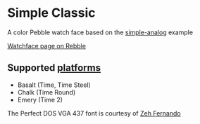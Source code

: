 # Simple Classic
A color Pebble watch face based on the [simple-analog](https://github.com/pebble-examples/simple-analog) example

[Watchface page on Rebble](https://apps.rebble.io/en_US/application/589809151985ca59010001aa)

## Supported [platforms](https://developer.pebble.com/guides/tools-and-resources/hardware-information/)

 * Basalt (Time, Time Steel)
 * Chalk (Time Round)
 * Emery (Time 2)

The Perfect DOS VGA 437 font is courtesy of [Zeh Fernando](http://zehfernando.com/)

